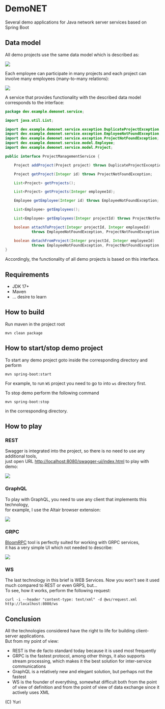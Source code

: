 # DemoNET
Several demo applications for Java network server services based on Spring Boot

## Data model

All demo projects use the same data model which is described as:

![](/.img/model.png)

Each employee can participate in many projects and each project can involve many employees (many-to-many relations):

![](/.img/relations.png)

A service that provides functionality with the described data model corresponds to the interface:
```java
package dev.example.demonet.service;

import java.util.List;

import dev.example.demonet.service.exception.DuplicateProjectException;
import dev.example.demonet.service.exception.EmployeeNotFoundException;
import dev.example.demonet.service.exception.ProjectNotFoundException;
import dev.example.demonet.service.model.Employee;
import dev.example.demonet.service.model.Project;

public interface ProjectManagementService {

    Project addProject(Project project) throws DuplicateProjectException;

    Project getProject(Integer id) throws ProjectNotFoundException;

    List<Project> getProjects();

    List<Project> getProjects(Integer employeeId);

    Employee getEmployee(Integer id) throws EmployeeNotFoundException;

    List<Employee> getEmployees();

    List<Employee> getEmployees(Integer projectId) throws ProjectNotFoundException;

    boolean attachToProject(Integer projectId, Integer employeeId)
            throws EmployeeNotFoundException, ProjectNotFoundException;

    boolean detachFromProject(Integer projectId, Integer employeeId)
            throws EmployeeNotFoundException, ProjectNotFoundException;
}

```

Accordingly, the functionality of all demo projects is based on this interface.

## Requirements
* JDK 17+
* Maven
* ... desire to learn

## How to build
Run maven in the project root
```
mvn clean package
```
## How to start/stop demo project
To start any demo project goto inside the corresponding directory and perform
```
mvn spring-boot:start
```
For example, to run `WS` project you need to go to into `ws` directory first.

To stop demo perform the following command
```
mvn spring-boot:stop
```
in the corresponding directory.

## How to play
### REST
Swagger is integrated into the project, so there is no need to use any additional tools,  
just open URL <http://localhost:8080/swagger-ui/index.html> to play with demo:

![](/.img/rest.png)

### GraphQL
To play with GraphQL, you need to use any client that implements this technology,  
for example, I use the Altair browser extension:

![](/.img/graphql.png)

### GRPC
[BloomRPC](https://appimage.github.io/BloomRPC/) tool is perfectly suited for working with GRPC services,   
it has a very simple UI which not needed to describe:

![](/.img/grpc.png)

### WS
The last technology in this brief is WEB Services. Now you won't see it used much compared to REST or even GRPS, but...  
To see, how it works, perform the following request:

```
curl -i --header "content-type: text/xml" -d @ws/request.xml http://localhost:8080/ws
```

## Conclusion
All the technologies considered have the right to life for building client-server applications.    
But from my point of view:
* REST is the de facto standard today because it is used most frequently
* GRPC is the fastest protocol, among other things, it also supports stream processing, which makes it the best solution for inter-service communications
* GraphQL is a relatively new and elegant solution, but perhaps not the fastest
* WS is the founder of everything, somewhat difficult both from the point of view of definition and from the point of view of data exchange since it actively uses XML

(C) Yuri
